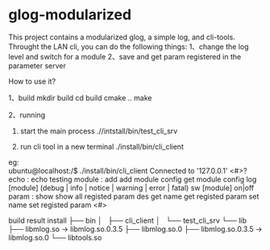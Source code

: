 # glog-modularized
This project contains a modularized glog, a simple log, and cli-tools.
Throught the LAN cli, you can do the following things:
1、change the log level and switch for a module 
2、save and get param registered in the parameter server 

How to use it? 

1、build 
  mkdir build
  cd build
  cmake ..
  make
 
2、running
1) start the main process
  .//intstall/bin/test_cli_srv

2) run cli tool in a new terminal
  ./install/bin/cli_client

eg:  
ubuntu@localhost:/$ ./install/bin/cli_client 
Connected to '127.0.0.1'
<#>?
echo : echo testing
module : 
	add	add module
	config	get module config
	log	[module] (debug | info | notice | warning | error | fatal)
	sw	[module] on|off
param : 
	show		show all registed param des
	get	name	get registed param
	set	name	set registed param
<#>


build result
install
├── bin
│   ├── cli_client
│   └── test_cli_srv
└── lib
    ├── libmlog.so -> libmlog.so.0.3.5
    ├── libmlog.so.0
    ├── libmlog.so.0.3.5 -> libmlog.so.0
    └── libtools.so


